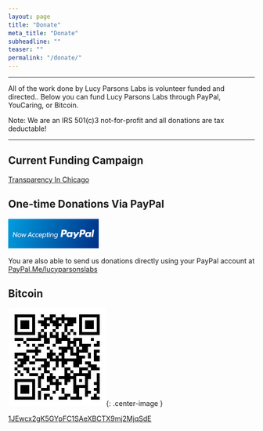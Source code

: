 ```yaml
---
layout: page
title: "Donate"
meta_title: "Donate"
subheadline: ""
teaser: ""
permalink: "/donate/"
---
```



----------------------------

All of the work done by Lucy Parsons Labs is volunteer funded and directed.. Below you can fund Lucy Parsons Labs through PayPal, YouCaring, or Bitcoin. 

Note: We are an IRS 501(c)3 not-for-profit and all donations are tax deductable!

----------------------------

## Current Funding Campaign

[Transparency In Chicago](https://www.youcaring.com/lucyparsonslabs)

## One-time Donations Via PayPal

![Paypal](/images/paypal.jpg)

You are also able to send us donations directly using your PayPal account at [PayPal.Me/lucyparsonslabs](https://PayPal.Me/lucyparsonslabs)

## Bitcoin
![bitcoin](/images/BTCWalletQR.jpg){: .center-image }

[1JEwcx2gK5GYpFC1SAeXBCTX9mj2MjqSdE](https://blockchain.info/address/1JEwcx2gK5GYpFC1SAeXBCTX9mj2MjqSdE)

